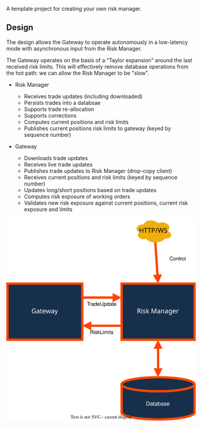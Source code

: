 A template project for creating your own risk manager.

## Design

The design allows the Gateway to operate autonomously in a low-latency mode with asynchronous
input from the Risk Manager.

The Gateway operates on the basis of a "Taylor expansion" around the last received risk limits.
This will effectively remove database operations from the hot path: we can allow the Risk Manager
to be "slow".

* Risk Manager

  * Receives trade updates (including downloaded)
  * Persists trades into a databsae
  * Supports trade re-allocation
  * Supports corrections
  * Computes current positions and risk limits
  * Publishes current positions risk limits to gateway (keyed by sequence number)

* Gateway

  * Downloads trade updates
  * Receives live trade updates
  * Publishes trade updates to Risk Manager (drop-copy client)
  * Receives current positions and risk limits (keyed by sequence number)
  * Updates long/short positions based on trade updates
  * Computes risk exposure of working orders
  * Validates new risk exposure against current positions, current risk exposure and limits

![Design](/assets/images/risk_manager.svg)
